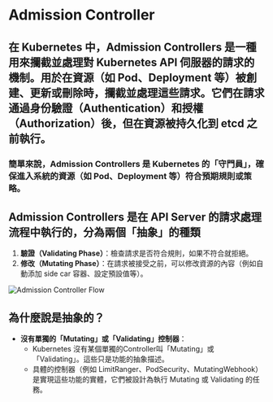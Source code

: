 # Admission Controller

## 在 Kubernetes 中，Admission Controllers 是一種用來攔截並處理對 Kubernetes API 伺服器的請求的機制。用於在資源（如 Pod、Deployment 等）被創建、更新或刪除時，攔截並處理這些請求。它們在請求通過身份驗證（Authentication）和授權（Authorization）後，但在資源被持久化到 etcd 之前執行。

### 簡單來說，Admission Controllers 是 Kubernetes 的「守門員」，確保進入系統的資源（如 Pod、Deployment 等）符合預期規則或策略。

## Admission Controllers 是在 API Server 的請求處理流程中執行的，分為兩個「抽象」的種類

1. **驗證（Validating Phase）**：檢查請求是否符合規則，如果不符合就拒絕。
2. **修改（Mutating Phase）**：在請求被接受之前，可以修改資源的內容（例如自動添加 side car 容器、設定預設值等）。


![Admission Controller Flow](Pasted%20image%2020250314100151.png)


## 為什麼說是抽象的？

- **沒有單獨的「Mutating」或「Validating」控制器**：
    - Kubernetes 沒有某個單獨的Controller叫「Mutating」或「Validating」。這些只是功能的抽象描述。
    - 具體的控制器（例如 LimitRanger、PodSecurity、MutatingWebhook）是實現這些功能的實體，它們被設計為執行 Mutating 或 Validating 的任務。